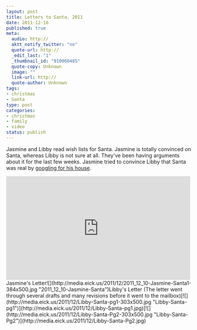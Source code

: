 ```yaml
--- 
layout: post
title: Letters to Santa, 2011
date: 2011-12-16
published: true
meta: 
  audio: http://
  aktt_notify_twitter: "no"
  quote-url: http://
  _edit_last: "1"
  _thumbnail_id: "910060485"
  quote-copy: Unknown
  image: ""
  link-url: http://
  quote-author: Unknown
tags: 
- christmas
- Santa
type: post
categories: 
- christmas
- family
- video
status: publish
---
```

Jasmine and Libby read wish lists for Santa. Jasmine is totally convinced on Santa, whereas Libby is not sure at all. They've been having arguments about it for the last few weeks. Jasmine tried to convince Libby that Santa was real by [googling for his house](http://g.co/maps/w27p4).

<iframe src="http://player.vimeo.com/video/33807825?title=0&amp;byline=0&amp;portrait=0" frameborder="0" height="281" width="499"></iframe>Jasmine's Letter![](http://media.eick.us/2011/12/2011_12_10-Jasmine-Santa1-384x500.jpg "2011_12_10-Jasmine-Santa")Libby's Letter (The letter went through several drafts and many revisions before it went to the mailbox)[![](http://media.eick.us/2011/12/Libby-Santa-pg1-303x500.jpg "Libby-Santa-pg1")](http://media.eick.us/2011/12/Libby-Santa-pg1.jpg)[![](http://media.eick.us/2011/12/Libby-Santa-Pg2-303x500.jpg "Libby-Santa-Pg2")](http://media.eick.us/2011/12/Libby-Santa-Pg2.jpg)
